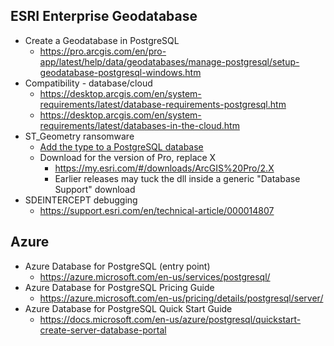 ## ESRI Enterprise Geodatabase

* Create a Geodatabase in PostgreSQL 
    * https://pro.arcgis.com/en/pro-app/latest/help/data/geodatabases/manage-postgresql/setup-geodatabase-postgresql-windows.htm
* Compatibility - database/cloud
    * https://desktop.arcgis.com/en/system-requirements/latest/database-requirements-postgresql.htm
	* https://desktop.arcgis.com/en/system-requirements/latest/databases-in-the-cloud.htm 
* ST_Geometry ransomware
    * [Add the type to a PostgreSQL database](https://pro.arcgis.com/en/pro-app/latest/help/data/databases/add-the-st-geometry-type-to-a-postgresql-database.htm)
    * Download for the version of Pro, replace X
        * https://my.esri.com/#/downloads/ArcGIS%20Pro/2.X
        * Earlier releases may tuck the dll inside a generic "Database Support" download
* SDEINTERCEPT debugging
    * https://support.esri.com/en/technical-article/000014807


## Azure 

* Azure Database for PostgreSQL (entry point)
    * https://azure.microsoft.com/en-us/services/postgresql/
* Azure Database for PostgreSQL Pricing Guide 
    * https://azure.microsoft.com/en-us/pricing/details/postgresql/server/
* Azure Database for PostgreSQL Quick Start Guide
    * https://docs.microsoft.com/en-us/azure/postgresql/quickstart-create-server-database-portal

